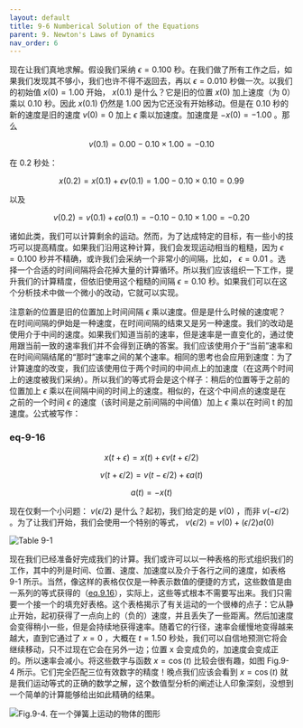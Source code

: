 ```yaml
---
layout: default
title: 9-6 Numberical Solution of the Equations
parent: 9. Newton's Laws of Dynamics
nav_order: 6
---
```

现在让我们真地求解。假设我们采纳 $\epsilon=0.100$ 秒。在我们做了所有工作之后，如果我们发现其不够小，我们也许不得不返回去，再以 $\epsilon=0.010$ 秒做一次。以我们的初始值 $x(0)=1.00$ 开始， $x(0.1)$ 是什么？它是旧的位置 $x(0)$ 加上速度（为 0）乘以 0.10 秒。因此 $x(0.1)$ 仍然是 1.00 因为它还没有开始移动。但是在 0.10 秒的新的速度是旧的速度 $v(0)=0$ 加上 $\epsilon$ 乘以加速度。加速度是 $-x(0)=-1.00$ 。那么

$$v(0.1)=0.00-0.10\times{1.00}=-0.10$$

在 0.2 秒处：

$$x(0.2)=x(0.1)+\epsilon{v(0.1)}=1.00-0.10\times{0.10}=0.99$$

以及

$$v(0.2)=v(0.1)+\epsilon{a(0.1)}=-0.10-0.10\times{1.00}=-0.20$$

诸如此类，我们可以计算剩余的运动。然而，为了达成特定的目标，有一些小的技巧可以提高精度。如果我们沿用这种计算，我们会发现运动相当的粗糙，因为 $\epsilon=0.100$ 秒并不精确，或许我们会采纳一个非常小的间隔，比如， $\epsilon=0.01$ 。选择一个合适的时间间隔将会花掉大量的计算循环。所以我们应该组织一下工作，提升我们的计算精度，但依旧使用这个粗糙的间隔 $\epsilon=0.10$ 秒。如果我们可以在这个分析技术中做一个微小的改动，它就可以实现。

注意新的位置是旧的位置加上时间间隔 $\epsilon$ 乘以速度。但是是什么时候的速度呢？在时间间隔的伊始是一种速度，在时间间隔的结束又是另一种速度。我们的改动是使用介于中间的速度。如果我们知道当前的速率，但是速率是一直变化的，通过使用跟当前一致的速率我们并不会得到正确的答案。我们应该使用介于“当前”速率和在时间间隔结尾的“那时”速率之间的某个速率。相同的思考也会应用到速度：为了计算速度的改变，我们应该使用位于两个时间的中间点上的加速度（在这两个时间上的速度被我们采纳）。所以我们的等式将会是这个样子：稍后的位置等于之前的位置加上 $\epsilon$ 乘以在间隔中间的时间上的速度。相似的，在这个中间点的速度是在之前的一个时间 $\epsilon$ 的速度（该时间是之前间隔的中间值）加上 $\epsilon$ 乘以在时间 t 的加速度。公式被写作：

### eq-9-16

$$x(t+\epsilon)=x(t)+\epsilon{v(t+\epsilon{/2})}$$

$$v(t+\epsilon{/2})=v(t-\epsilon{/2})+\epsilon{a(t)}$$

$$a(t)=-x(t)$$

现在仅剩一个小问题： $v(\epsilon{/2})$ 是什么？起初，我们给定的是 $v(0)$ ，而非 $v(-\epsilon{/2})$ 。为了让我们开始，我们会使用一个特别的等式， $v(\epsilon{/2})=v(0)+(\epsilon{/2})a(0)$

![Table 9-1]({{"/assets/volume-1/table-9-1.png"|relative_url}})

现在我们已经准备好完成我们的计算。我们或许可以以一种表格的形式组织我们的工作，其中的列是时间、位置、速度、加速度以及介于各行之间的速度，如表格 9-1 所示。当然，像这样的表格仅仅是一种表示数值的便捷的方式，这些数值是由一系列的等式获得的（[eq.9.16]({{"/volume-1/9-newton's-laws-of-dynamics/9-6-numberical-solution-of-the-equations.html#eq-9-16"|relative_url}})），实际上，这些等式根本不需要写出来。我们只需要一个接一个的填充好表格。这个表格揭示了有关运动的一个很棒的点子：它从静止开始，起初获得了一点向上的（负的）速度，并且丢失了一些距离。然后加速度会变得稍小一些，但是会持续地获得速率。随着它的行径，速率会缓慢地变得越来越大，直到它通过了 $x=0$ ，大概在 $t=1.50$ 秒处，我们可以自信地预测它将会继续移动，只不过现在它会在另外一边；位置 x 会变成负的，加速度会变成正的。所以速率会减小。将这些数字与函数 $x=\cos(t)$ 比较会很有趣，如图 Fig.9-4 所示。它们完全匹配三位有效数字的精度！晚点我们应该会看到 $x=\cos(t)$ 就是我们运动等式的正确的数学之解，这个数值型分析的阐述让人印象深刻，没想到一个简单的计算能够给出如此精确的结果。

![Fig.9-4. 在一个弹簧上运动的物体的图形]({{"/assets/volume-1/fig-9-4.png"|relative_url}})